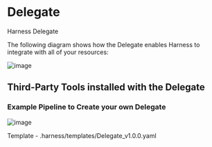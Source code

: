 # Delegate
Harness Delegate

The following diagram shows how the Delegate enables Harness to integrate with all of your resources:

![image](https://user-images.githubusercontent.com/7550833/224331375-395f3679-1b94-4f53-a247-ae198bcd6569.png)

## Third-Party Tools installed with the Delegate

### Example Pipeline to Create your own Delegate

![image](https://user-images.githubusercontent.com/7550833/226887839-45d59bba-0e3b-4dde-8600-fc631154a69a.png)

Template - .harness/templates/Delegate_v1.0.0.yaml
